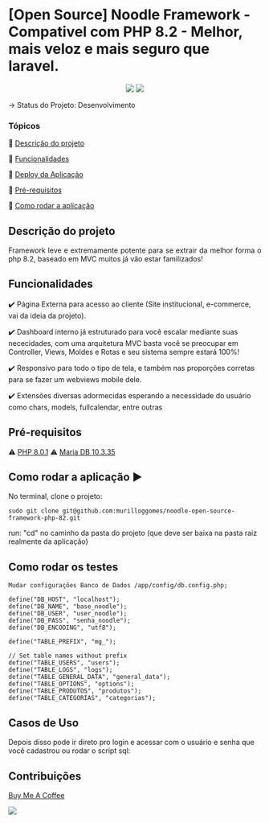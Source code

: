 <h1>[Open Source] Noodle Framework - Compativel com PHP 8.2 - Melhor, mais veloz e mais seguro que laravel.</h1> 

<p align="center">
  <img src="http://img.shields.io/static/v1?label=License&message=MIT&color=green&style=for-the-badge"/>
   <img src="http://img.shields.io/static/v1?label=STATUS&message=Desenvolvimento&color=GREY&style=for-the-badge"/>
</p>

-> Status do Projeto: Desenvolvimento

### Tópicos 

:small_blue_diamond: [Descrição do projeto](#descrição-do-projeto)

:small_blue_diamond: [Funcionalidades](#funcionalidades)

:small_blue_diamond: [Deploy da Aplicação](#deploy-da-aplicação-dash)

:small_blue_diamond: [Pré-requisitos](#pré-requisitos)

:small_blue_diamond: [Como rodar a aplicação](#como-rodar-a-aplicação-arrow_forward)

## Descrição do projeto 

<p align="justify">
  Framework leve e extremamente potente para se extrair da melhor forma o php 8.2, baseado em MVC muitos já vão estar familizados! 
</p>

## Funcionalidades

:heavy_check_mark: Página Externa para acesso ao cliente (Site institucional, e-commerce, vai da ideia da projeto).  

:heavy_check_mark: Dashboard interno já estruturado para você escalar mediante suas nececidades, com uma arquitetura MVC basta você se preocupar em Controller, Views, Moldes e Rotas e seu sistema sempre estará 100%!

:heavy_check_mark: Responsivo para todo o tipo de tela, e também nas proporções corretas para se fazer um webviews mobile dele.  

:heavy_check_mark: Extensões diversas adormecidas esperando a necessidade do usuário como chars, models, fullcalendar, entre outras  

## Pré-requisitos

:warning: [PHP 8.0.1](https://php.net/) 
:warning: [Maria DB 10.3.35](https://mariadb.org/)

## Como rodar a aplicação :arrow_forward:

No terminal, clone o projeto: 

```
sudo git clone git@github.com:murilloggomes/noodle-open-source-framework-php-82.git
```

run: "cd" no caminho da pasta do projeto (que deve ser baixa na pasta raiz realmente da aplicação)

## Como rodar os testes
```
Mudar configurações Banco de Dados /app/config/db.config.php;
```
```
define("DB_HOST", "localhost");
define("DB_NAME", "base_noodle");
define("DB_USER", "user_noodle");
define("DB_PASS", "senha_noodle");
define("DB_ENCODING", "utf8");

define("TABLE_PREFIX", "mg_");

// Set table names without prefix
define("TABLE_USERS", "users");
define("TABLE_LOGS", "logs");
define("TABLE_GENERAL_DATA", "general_data");
define("TABLE_OPTIONS", "options");
define("TABLE_PRODUTOS", "produtos");
define("TABLE_CATEGORIAS", "categorias");
```

## Casos de Uso

Depois disso pode ir direto pro login e acessar com o usuário e senha que você cadastrou ou rodar o script sql:


## Contribuições

[Buy Me A Coffee](https://www.buymeacoffee.com/murilloggo)

<img src="https://github.com/murilloggomes/noodle-framework-php/assets/67968960/9df8faa5-07bb-471c-b242-9d0d9449623c" font-size='15px'></img>

